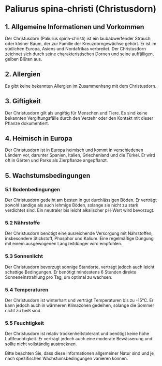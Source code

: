 # Paliurus spina-christi (Christusdorn)

## 1. Allgemeine Informationen und Vorkommen
Der Christusdorn (Paliurus spina-christi) ist ein laubabwerfender Strauch oder kleiner Baum, der zur Familie der Kreuzdorngewächse gehört. Er ist im südlichen Europa, Asiens und Nordafrikas verbreitet. Der Christusdorn zeichnet sich durch seine charakteristischen Dornen und seine auffälligen, gelben Blüten aus.

## 2. Allergien
Es gibt keine bekannten Allergien im Zusammenhang mit dem Christusdorn.

## 3. Giftigkeit
Der Christusdorn gilt als ungiftig für Menschen und Tiere. Es sind keine bekannten Vergiftungsfälle durch den Verzehr oder den Kontakt mit dieser Pflanze dokumentiert.

## 4. Heimisch in Europa
Der Christusdorn ist in Europa heimisch und kommt in verschiedenen Ländern vor, darunter Spanien, Italien, Griechenland und die Türkei. Er wird oft in Gärten und Parks als Zierpflanze angepflanzt.

## 5. Wachstumsbedingungen
### 5.1 Bodenbedingungen
Der Christusdorn gedeiht am besten in gut durchlässigen Böden. Er verträgt sowohl sandige als auch lehmige Böden, solange sie nicht zu stark verdichtet sind. Ein neutraler bis leicht alkalischer pH-Wert wird bevorzugt.

### 5.2 Nährstoffe
Der Christusdorn benötigt eine ausreichende Versorgung mit Nährstoffen, insbesondere Stickstoff, Phosphor und Kalium. Eine regelmäßige Düngung mit einem ausgewogenen Langzeitdünger wird empfohlen.

### 5.3 Sonnenlicht
Der Christusdorn bevorzugt sonnige Standorte, verträgt jedoch auch leicht schattige Bedingungen. Er benötigt mindestens 6 Stunden direkte Sonneneinstrahlung pro Tag, um optimal zu wachsen.

### 5.4 Temperaturen
Der Christusdorn ist winterhart und verträgt Temperaturen bis zu -15°C. Er kann jedoch auch in wärmeren Klimazonen gedeihen, solange die Sommer nicht zu heiß sind.

### 5.5 Feuchtigkeit
Der Christusdorn ist relativ trockenheitstolerant und benötigt keine hohe Luftfeuchtigkeit. Er verträgt jedoch auch eine moderate Bewässerung und sollte nicht vollständig austrocknen.

Bitte beachten Sie, dass diese Informationen allgemeiner Natur sind und je nach spezifischen Wachstumsbedingungen variieren können.
